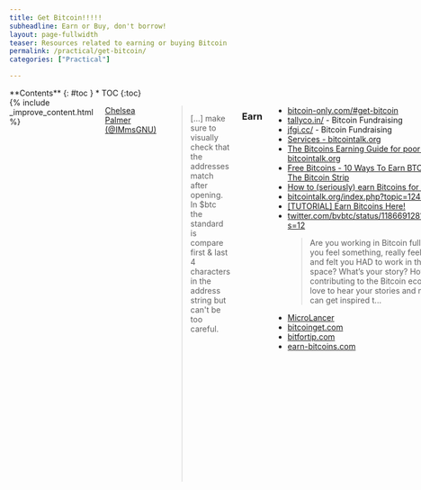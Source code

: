 ```yaml
---
title: Get Bitcoin!!!!!
subheadline: Earn or Buy, don't borrow!
layout: page-fullwidth
teaser: Resources related to earning or buying Bitcoin
permalink: /practical/get-bitcoin/
categories: ["Practical"]

---
```


<div class="row">
<div class="medium-3 medium-push-9 columns" markdown="1">
<div class="panel radius" markdown="1">
**Contents**
{: #toc }
*  TOC
{:toc}
</div>
</div><!-- /.medium-4.columns -->



<div class="medium-9 medium-pull-3 columns" markdown="1">
{% include _improve_content.html %}


[Chelsea Palmer (@IMmsGNU)](https://twitter.com/IMmsGNU/status/1048803584605794304)
  > [...] make sure to visually check that the addresses match after opening. In $btc the standard is compare first & last 4 characters in the address string but can't be too careful.

### Earn

* [bitcoin-only.com/#get-bitcoin](https://bitcoin-only.com/#get-bitcoin) 
* [tallyco.in/](https://tallyco.in/) - Bitcoin Fundraising 
* [jfgi.cc/](https://www.jfgi.cc/) - Bitcoin Fundraising
* [Services - bitcointalk.org](https://bitcointalk.org/index.php?board=52.0)
* [The Bitcoins Earning Guide for poor countries - bitcointalk.org](https://bitcointalk.org/index.php?topic=1263461.0)
* [Free Bitcoins - 10 Ways To Earn BTC For Free! • The Bitcoin Strip](https://thebitcoinstrip.com/free-bitcoins/)
* [How to (seriously) earn Bitcoins for dummies.](https://bitcointalk.org/index.php?topic=1414824.msg14335511)
* [bitcointalk.org/index.php?topic=1244332](https://bitcointalk.org/index.php?topic=1244332)
* [[TUTORIAL] Earn Bitcoins Here!](https://bitcointalk.org/index.php?topic=1244332)
* [twitter.com/bvbtc/status/1186691281226883072?s=12](https://twitter.com/bvbtc/status/1186691281226883072?s=12)
  > Are you working in Bitcoin full time? Did you feel something, really feel something and felt you HAD to work in the Bitcoin space? What’s your story? How are you contributing to the Bitcoin ecosystem? I’d love to hear your stories and maybe others can get inspired t...
* [MicroLancer](https://microlancer.io/)
* [bitcoinget.com](https://www.bitcoinget.com)
* [bitfortip.com](https://www.bitfortip.com)
* [earn-bitcoins.com](http://earn-bitcoins.com)

### Buy

* [Buy Bitcoin with Cash](https://www.buybitcoinworldwide.com/en/buy-bitcoins-with-cash/)
* [howtobuybitcoins.info](https://howtobuybitcoins.info)
* [coinmama.com](https://coinmama.com/)
* [localbitcoins.com](https://localbitcoins.com/)
* [paxful](https://paxful.com)
* [Cashback Rewards](https://cryptonews.com/exclusives/top-5-bitcoin-cashback-rewards-apps-you-can-use-to-earn-bitc-4234.htm)
* [Dollar Cost Average with BTCDCA BEC020](https://anchor.fm/podcast-8f267c0/episodes/Dollar-Cost-Average-with-BTCDCA-BEC020-e49o8b)
* [Bitcoin Savings Plan \ Withdrawal Calculator](https://jlopp.github.io/bitcoin-savings-plan/)
  > How I Learned to Stop Worrying and Love the Volatility. Inspired by (SSS) - A Sane and Simple bitcoin Savings plan.
* [bitcoin-only.com/#get-bitcoin](https://bitcoin-only.com/#get-bitcoin)
* [brndnmtthws/optimal-buy-cbpro](https://github.com/brndnmtthws/optimal-buy-cbpro) - Scheduled buying - Coinbase Pro
* [bitcoinmarketjournal.com/bitcoin-investment-apps](https://www.bitcoinmarketjournal.com/bitcoin-investment-apps/)
* [stephanlivera@twitter.com](https://twitter.com/stephanlivera/status/1188652951381741568?s=12)
  > Automate Stacking Sats is the new Automate Your Finances

#### Atms

* [Bitcoin ATM](https://en.wikipedia.org/wiki/Bitcoin_ATM)
  > A Bitcoin ATM is a kiosk that allows a person to purchase Bitcoin by using cash or debit card. Some Bitcoin ATMs offer bi-directional functionality enabling both the purchase of Bitcoin as well as the sale of Bitcoin for cash. In some cases, Bitcoin ATM providers require user...
* [Bitcoin ATM Map – Find Bitcoin ATM, Online Rates](https://coinatmradar.com/)
* [buybitcoinworldwide.com/bitcoin-atms/](https://www.buybitcoinworldwide.com/bitcoin-atms/)
* [1001+ Bitcoin ATM Map Locations Near Me (2019 Updated)](https://www.buybitcoinworldwide.com/bitcoin-atms/)
* [10 Best Bitcoin ATM Machines – Start Your Own Business - Cryptalker](https://cryptalker.com/best-bitcoin-atm/)
* [mythril/skyhook](https://github.com/mythril/skyhook)
  > Skyhook, the open-source sub-$1000.00 Bitcoin ATM. 
* [‎What Bitcoin Did -Hassan Khoshtaghaza on Operating a UK Bitcoin ATM](https://podcasts.apple.com/us/podcast/the-what-bitcoin-did-podcast/id1317356120?i=1000447036421)
* [‎What Bitcoin Did Podcast -Bitcoin ATM Regulations with Bill Repasky](https://podcasts.apple.com/us/podcast/the-what-bitcoin-did-podcast/id1317356120?i=1000446960692)
* [‎What Bitcoin Did Podcast -Karel Kyovsky on Manufacturing Bitcoin ATMs](https://podcasts.apple.com/us/podcast/the-what-bitcoin-did-podcast/id1317356120?i=1000446788790)
* [‎What Bitcoin Did Podcast -Operating Bitcoin ATMs with Gil Valentine & Eric Gravengaard from Athena Bitcoin](https://podcasts.apple.com/us/podcast/the-what-bitcoin-did-podcast/id1317356120?i=1000446698547)

#### Europe

* [getbittr.com/](https://www.getbittr.com/) 
* [bitonic.nl/](https://bitonic.nl/)

#### North America

* [Cash App](https://cash.app/)
* [bullbitcoin.com/](https://bullbitcoin.com/)
* [fastbitcoins.com/](https://fastbitcoins.com/)

#### Australia

* [Amber - Features](https://getamber.io/features.html)
  > The easiest way to buy Bitcoin with the use of transaction round-ups, automatically recurring purchasing and one-off purchases in one application that takes advantage of dollar cost averaging and micro-investing. Available in Australia on iOS and Android.
* [btcmarkets.net](https://www.btcmarkets.net/)

</div>
</div>